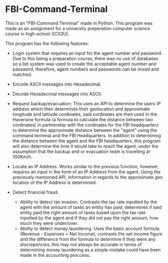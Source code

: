 # FBI-Command-Terminal
This is an "FBI-Command Terminal" made in Python. This program was made as an assignment for a university preperation computer science course in high-school (ICS3U). 

This program has the following features: 
* Login system that requires an input for the agent number and password. Due to this being a preparation course, there was no use of databases so a list system was used to create the acceptable agent number and password, therefore, agent numbers and passwords can be mixed and matched. 

* Encode ASCII messages into Hexadecimal. 
* Decode Hexadecimal messages into ASCII. 
* Request backup/evacuation; This uses an API to determine the users IP address which then determines their geolocation and approximate longitude and lattiude cordinates, said cordinates are then used in the Haversine formula (a formula to calculate the distance between two cordinates) in partnership with the cordinates for the FBI headquarters to determine the approximate distance between the "agent" using the command terminal and the FBI Headquarters. In addition to determining the distance between the agent and the FBI headquarters, this program will also determine the time it would take to reach the agent, under the assumption that the backup and or evacuation team is travelling at 100Km/h. 
* Locate an IP Address. Works similar to the previous function, however, requires an input in the form of an IP Address from the agent. Using the previously mentioned API, information in regards to the approximate geo location of the IP Address is determined. 
* Detect financial fraud. 
  * Ability to detect tax evasion. Contrasts the tax rate inputted by the agent with the amount of taxes an entity has paid, determines if said entity paid the right amount of taxes based upon the tax rate inputted by the agent and if they did not pay the right amount, how much they were under/over. 
  * Ability to detect money laundering. Uses the basic account formula (Revenue - Expenses = Net Income), contrasts the net income figure and the difference from the formula to determine if they were any discrepencies, this may not always be accurate in terms of determining money laundering as a simple mistake could have been made in the accounting proccess. 
  
